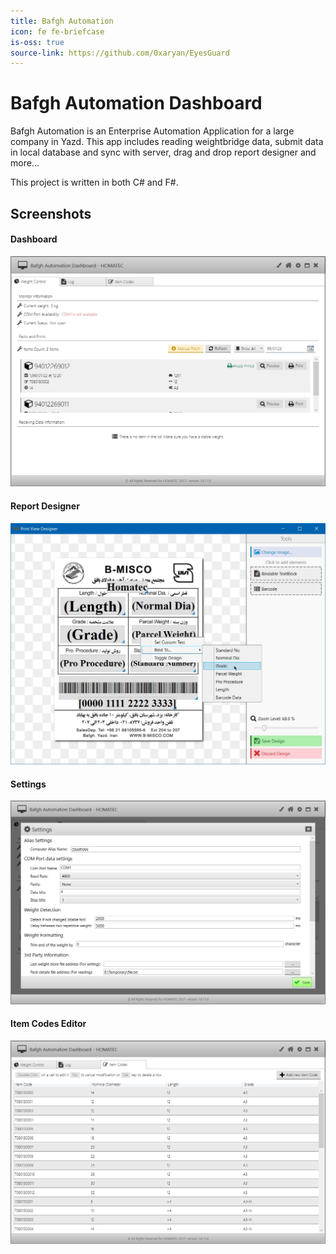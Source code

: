 ```yaml
---
title: Bafgh Automation
icon: fe fe-briefcase
is-oss: true
source-link: https://github.com/0xaryan/EyesGuard
---
```

# Bafgh Automation Dashboard
Bafgh Automation is an Enterprise Automation Application for a large company in Yazd. This app includes reading weightbridge data, submit data in local database and sync with server, drag and drop report designer and more...

This project is written in both C# and F#.

## Screenshots
#### Dashboard
![Bafgh Automation App - Dashboard Image](/assets/images/projects/bafgh/dashboard.jpg)

#### Report Designer
![Bafgh Automation App - Report Designer Image](/assets/images/projects/bafgh/designer.jpg)

#### Settings
![Bafgh Automation App - Settings Image](/assets/images/projects/bafgh/settings.jpg)

#### Item Codes Editor
![Bafgh Automation App - Item Codes Editor Image](/assets/images/projects/bafgh/itemcodes.jpg)